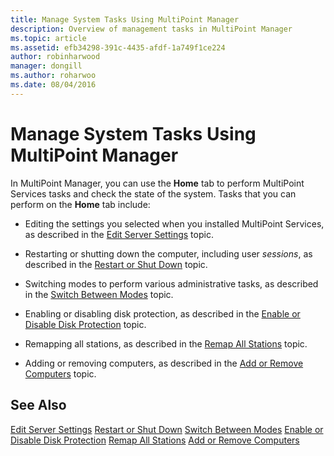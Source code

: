 ```yaml
---
title: Manage System Tasks Using MultiPoint Manager
description: Overview of management tasks in MultiPoint Manager
ms.topic: article
ms.assetid: efb34298-391c-4435-afdf-1a749f1ce224
author: robinharwood
manager: dongill
ms.author: roharwoo
ms.date: 08/04/2016
---
```

# Manage System Tasks Using MultiPoint Manager
In MultiPoint Manager, you can use the **Home** tab to perform MultiPoint Services tasks and check the state of the system. Tasks that you can perform on the **Home** tab include:

-   Editing the settings you selected when you installed MultiPoint Services, as described in the [Edit Server Settings](Edit-Server-Settings.md) topic.

-   Restarting or shutting down the computer, including user *sessions*, as described in the [Restart or Shut Down](Restart-or-Shut-Down.md) topic.

-   Switching modes to perform various administrative tasks, as described in the [Switch Between Modes](Switch-Between-Modes.md) topic.

-   Enabling or disabling disk protection, as described in the [Enable or Disable Disk Protection](Enable-or-Disable-Disk-Protection.md) topic.

-   Remapping all stations, as described in the [Remap All Stations](Remap-All-Stations.md) topic.

-   Adding or removing computers, as described in the [Add or Remove Computers](Add-or-Remove-Computers.md) topic.

## See Also
[Edit Server Settings](Edit-Server-Settings.md)
[Restart or Shut Down](Restart-or-Shut-Down.md)
[Switch Between Modes](Switch-Between-Modes.md)
[Enable or Disable Disk Protection](Enable-or-Disable-Disk-Protection.md)
[Remap All Stations](Remap-All-Stations.md)
[Add or Remove Computers](Add-or-Remove-Computers.md)
